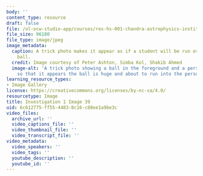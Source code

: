 ```yaml
---
body: ''
content_type: resource
draft: false
file: /ol-ocw-studio-app/courses/res-hs-001-chandra-astrophysics-institute/mithfh_chandra_inv1_trck1.jpg
file_size: 96180
file_type: image/jpeg
image_metadata:
  caption: A trick photo makes it appear as if a student will be run over by a giant
    ball.
  credit: Image courtesy of Peter Ashton, Simba Kol, Shakib Ahmed
  image-alt: 'A trick photo showing a ball in the foreground and a person in the background
    so that it appears the ball is huge and about to run into the person. '
learning_resource_types:
- Image Gallery
license: https://creativecommons.org/licenses/by-nc-sa/4.0/
resourcetype: Image
title: Investigation 1 Image 39
uid: 6c612775-ff55-4483-8c16-c88ee1a9be3c
video_files:
  archive_url: ''
  video_captions_file: ''
  video_thumbnail_file: ''
  video_transcript_file: ''
video_metadata:
  video_speakers: ''
  video_tags: ''
  youtube_description: ''
  youtube_id: ''
---
```

